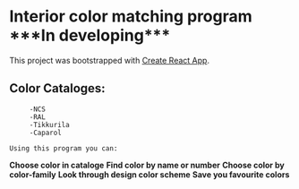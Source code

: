 # Interior color matching program \*\*\*In developing\*\*\*

This project was bootstrapped with [Create React App](https://github.com/facebook/create-react-app).

## Color Cataloges:

         -NCS
         -RAL
         -Tikkurila
         -Caparol

`Using this program you can:`

**Choose color in cataloge**
**Find color by name or number**
**Choose color by color-family**
**Look through design color scheme**
**Save you favourite colors**
